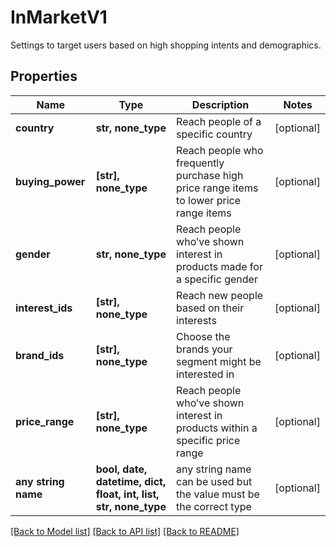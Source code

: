 # InMarketV1

Settings to target users based on high shopping intents and demographics.

## Properties
Name | Type | Description | Notes
------------ | ------------- | ------------- | -------------
**country** | **str, none_type** | Reach people of a specific country | [optional] 
**buying_power** | **[str], none_type** | Reach people who frequently purchase high price range items to lower price range items | [optional] 
**gender** | **str, none_type** | Reach people who’ve shown interest in products made for a specific gender | [optional] 
**interest_ids** | **[str], none_type** | Reach new people based on their interests | [optional] 
**brand_ids** | **[str], none_type** | Choose the brands your segment might be interested in | [optional] 
**price_range** | **[str], none_type** | Reach people who’ve shown interest in products within a specific price range | [optional] 
**any string name** | **bool, date, datetime, dict, float, int, list, str, none_type** | any string name can be used but the value must be the correct type | [optional]

[[Back to Model list]](../README.md#documentation-for-models) [[Back to API list]](../README.md#documentation-for-api-endpoints) [[Back to README]](../README.md)


